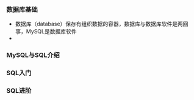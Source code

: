 ### 数据库基础
- 数据库（database）保存有组织数据的容器，数据库与数据库软件是两回事，MySQL是数据库软件
- 
### MySQL与SQL介绍
### SQL入门
### SQL进阶